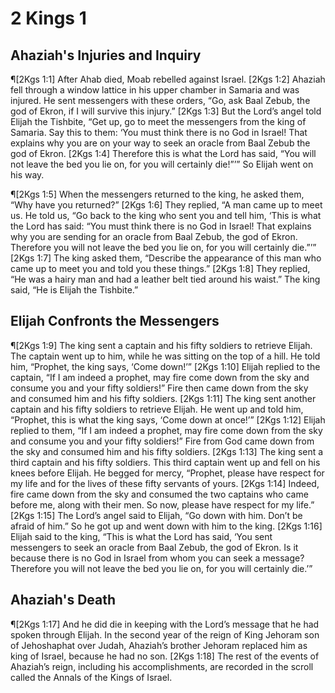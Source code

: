 # 2 Kings 1

## Ahaziah's Injuries and Inquiry
¶[2Kgs 1:1] After Ahab died, Moab rebelled against Israel.
[2Kgs 1:2] Ahaziah fell through a window lattice in his upper chamber in Samaria and was injured. He sent messengers with these orders, “Go, ask Baal Zebub, the god of Ekron, if I will survive this injury.”
[2Kgs 1:3] But the Lord’s angel told Elijah the Tishbite, “Get up, go to meet the messengers from the king of Samaria. Say this to them: ‘You must think there is no God in Israel! That explains why you are on your way to seek an oracle from Baal Zebub the god of Ekron.
[2Kgs 1:4] Therefore this is what the Lord has said, “You will not leave the bed you lie on, for you will certainly die!”’” So Elijah went on his way.

¶[2Kgs 1:5] When the messengers returned to the king, he asked them, “Why have you returned?”
[2Kgs 1:6] They replied, “A man came up to meet us. He told us, “Go back to the king who sent you and tell him, ‘This is what the Lord has said: “You must think there is no God in Israel! That explains why you are sending for an oracle from Baal Zebub, the god of Ekron. Therefore you will not leave the bed you lie on, for you will certainly die.”’”
[2Kgs 1:7] The king asked them, “Describe the appearance of this man who came up to meet you and told you these things.”
[2Kgs 1:8] They replied, “He was a hairy man and had a leather belt tied around his waist.” The king said, “He is Elijah the Tishbite.”

## Elijah Confronts the Messengers
¶[2Kgs 1:9] The king sent a captain and his fifty soldiers to retrieve Elijah. The captain went up to him, while he was sitting on the top of a hill. He told him, “Prophet, the king says, ‘Come down!’”
[2Kgs 1:10] Elijah replied to the captain, “If I am indeed a prophet, may fire come down from the sky and consume you and your fifty soldiers!” Fire then came down from the sky and consumed him and his fifty soldiers.
[2Kgs 1:11] The king sent another captain and his fifty soldiers to retrieve Elijah. He went up and told him, “Prophet, this is what the king says, ‘Come down at once!’”
[2Kgs 1:12] Elijah replied to them, “If I am indeed a prophet, may fire come down from the sky and consume you and your fifty soldiers!” Fire from God came down from the sky and consumed him and his fifty soldiers.
[2Kgs 1:13] The king sent a third captain and his fifty soldiers. This third captain went up and fell on his knees before Elijah. He begged for mercy, “Prophet, please have respect for my life and for the lives of these fifty servants of yours.
[2Kgs 1:14] Indeed, fire came down from the sky and consumed the two captains who came before me, along with their men. So now, please have respect for my life.”
[2Kgs 1:15] The Lord’s angel said to Elijah, “Go down with him. Don’t be afraid of him.” So he got up and went down with him to the king.
[2Kgs 1:16] Elijah said to the king, “This is what the Lord has said, ‘You sent messengers to seek an oracle from Baal Zebub, the god of Ekron. Is it because there is no God in Israel from whom you can seek a message? Therefore you will not leave the bed you lie on, for you will certainly die.’”

## Ahaziah's Death
¶[2Kgs 1:17] And he did die in keeping with the Lord’s message that he had spoken through Elijah. In the second year of the reign of King Jehoram son of Jehoshaphat over Judah, Ahaziah’s brother Jehoram replaced him as king of Israel, because he had no son.
[2Kgs 1:18] The rest of the events of Ahaziah’s reign, including his accomplishments, are recorded in the scroll called the Annals of the Kings of Israel.
